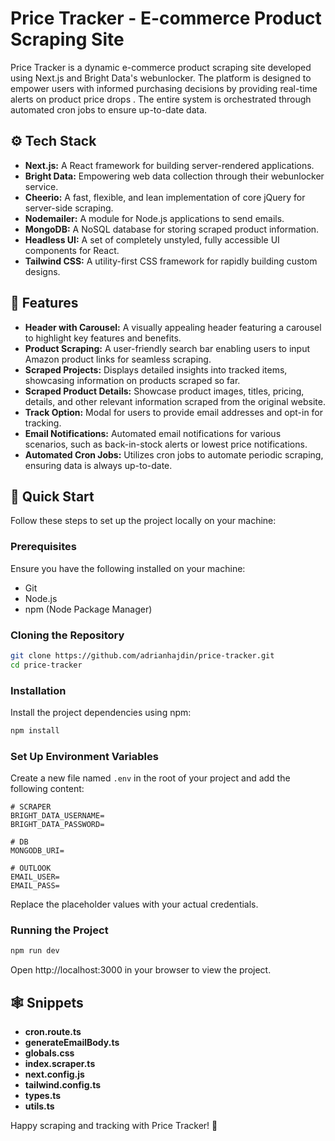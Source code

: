 # Price Tracker - E-commerce Product Scraping Site

Price Tracker is a dynamic e-commerce product scraping site developed using Next.js and Bright Data's webunlocker. The platform is designed to empower users with informed purchasing decisions by providing real-time alerts on product price drops . The entire system is orchestrated through automated cron jobs to ensure up-to-date data.

## ⚙️ Tech Stack
- **Next.js:** A React framework for building server-rendered applications.
- **Bright Data:** Empowering web data collection through their webunlocker service.
- **Cheerio:** A fast, flexible, and lean implementation of core jQuery for server-side scraping.
- **Nodemailer:** A module for Node.js applications to send emails.
- **MongoDB:** A NoSQL database for storing scraped product information.
- **Headless UI:** A set of completely unstyled, fully accessible UI components for React.
- **Tailwind CSS:** A utility-first CSS framework for rapidly building custom designs.

## 🔋 Features
- **Header with Carousel:** A visually appealing header featuring a carousel to highlight key features and benefits.
- **Product Scraping:** A user-friendly search bar enabling users to input Amazon product links for seamless scraping.
- **Scraped Projects:** Displays detailed insights into tracked items, showcasing information on products scraped so far.
- **Scraped Product Details:** Showcase product images, titles, pricing, details, and other relevant information scraped from the original website.
- **Track Option:** Modal for users to provide email addresses and opt-in for tracking.
- **Email Notifications:** Automated email notifications for various scenarios, such as back-in-stock alerts or lowest price notifications.
- **Automated Cron Jobs:** Utilizes cron jobs to automate periodic scraping, ensuring data is always up-to-date.

## 🤸 Quick Start
Follow these steps to set up the project locally on your machine:

### Prerequisites
Ensure you have the following installed on your machine:
- Git
- Node.js
- npm (Node Package Manager)

### Cloning the Repository
```bash
git clone https://github.com/adrianhajdin/price-tracker.git
cd price-tracker
```

### Installation
Install the project dependencies using npm:
```bash
npm install
```

### Set Up Environment Variables
Create a new file named `.env` in the root of your project and add the following content:
```env
# SCRAPER
BRIGHT_DATA_USERNAME=
BRIGHT_DATA_PASSWORD=

# DB
MONGODB_URI=

# OUTLOOK
EMAIL_USER=
EMAIL_PASS=
```
Replace the placeholder values with your actual credentials.

### Running the Project
```bash
npm run dev
```
Open http://localhost:3000 in your browser to view the project.

## 🕸️ Snippets
- **cron.route.ts**
- **generateEmailBody.ts**
- **globals.css**
- **index.scraper.ts**
- **next.config.js**
- **tailwind.config.ts**
- **types.ts**
- **utils.ts**


Happy scraping and tracking with Price Tracker! 🚀